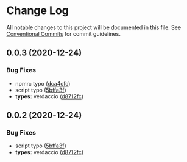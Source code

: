 # Change Log

All notable changes to this project will be documented in this file.
See [Conventional Commits](https://conventionalcommits.org) for commit guidelines.

## 0.0.3 (2020-12-24)


### Bug Fixes

* npmrc typo ([dca4cfc](https://github.com/ochilliam/js-ts-monorepos/commit/dca4cfc2fb62909e5cd446017aa906e3a80ffea4))
* script typo ([5bffa3f](https://github.com/ochilliam/js-ts-monorepos/commit/5bffa3feedcdc5cb3e452709426542ffcb601fbd))
* **types:** verdaccio ([d8712fc](https://github.com/ochilliam/js-ts-monorepos/commit/d8712fc37351be1335d0f7b4622d576c568c0bb9))





## 0.0.2 (2020-12-24)


### Bug Fixes

* script typo ([5bffa3f](https://github.com/ochilliam/js-ts-monorepos/commit/5bffa3feedcdc5cb3e452709426542ffcb601fbd))
* **types:** verdaccio ([d8712fc](https://github.com/ochilliam/js-ts-monorepos/commit/d8712fc37351be1335d0f7b4622d576c568c0bb9))
